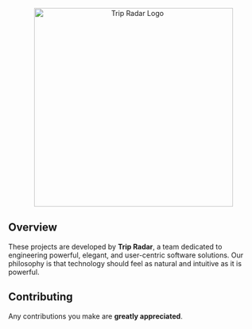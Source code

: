 <p align="center">
  <img width="400" height="400" alt="Trip Radar Logo" src="https://github.com/user-attachments/assets/7462b3a4-e8f8-46f5-abbf-f00ed5420d7e" />
</p>


##  Overview

These projects are developed by **Trip Radar**, a team dedicated to engineering powerful, elegant, and user-centric software solutions. Our philosophy is that technology should feel as natural and intuitive as it is powerful.

##  Contributing

Any contributions you make are **greatly appreciated**.

